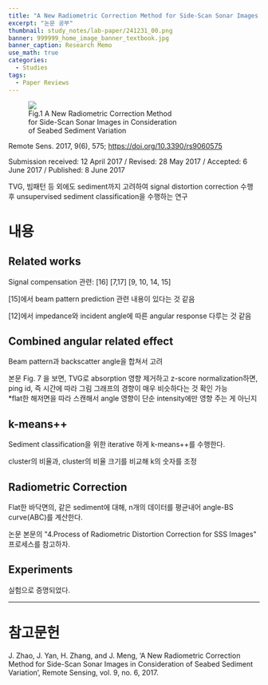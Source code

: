 ```yaml
---
title: "A New Radiometric Correction Method for Side-Scan Sonar Images in Consideration of Seabed Sediment Variation"
excerpt: "논문 공부"
thumbnail: study_notes/lab-paper/241231_00.png
banner: 999999_home_image_banner_textbook.jpg
banner_caption: Research Memo
use_math: true
categories:
  - Studies
tags:
  - Paper Reviews
---
```


<figure class="align-center" style="width: 60%">
  <a href="{{ site.url }}{{ site.baseurl }}/assets/images/study_notes/lab-paper/241231_00.png">
  <img src="{{ site.url }}{{ site.baseurl }}/assets/images/study_notes/lab-paper/241231_00.png">
  </a>
  <figcaption>
  Fig.1 A New Radiometric Correction Method for Side-Scan Sonar Images in Consideration of Seabed Sediment Variation
  </figcaption>
</figure>

Remote Sens. 2017, 9(6), 575; https://doi.org/10.3390/rs9060575

Submission received: 12 April 2017 / Revised: 28 May 2017 / Accepted: 6 June 2017 / Published: 8 June 2017

TVG, 빔패턴 등 외에도 sediment까지 고려하여 signal distortion correction 수행 후 unsupervised sediment classification을 수행하는 연구

# 내용

## Related works

<div class="tex2jax_ignore">
Signal compensation 관련: [16] [7,17] [9, 10, 14, 15]

[15]에서 beam pattern prediction 관련 내용이 있다는 것 같음

[12]에서 impedance와 incident angle에 따른 angular response 다루는 것 같음
</div>

## Combined angular related effect

Beam pattern과 backscatter angle을 합쳐서 고려

본문 Fig. 7 을 보면, TVG로 absorption 영향 제거하고 z-score normalization하면, ping id, 즉 시간에 따라 그림 그래프의 경향이 매우 비슷하다는 것 확인 가능
<br />*flat한 해저면을 따라 스캔해서 angle 영향이 단순 intensity에만 영향 주는 게 아닌지

## k-means++

Sediment classification을 위한 iterative 하게 k-means++를 수행한다.

cluster의 비율과, cluster의 비율 크기를 비교해 k의 숫자를 조정

## Radiometric Correction

Flat한 바닥면의, 같은 sediment에 대해, n개의 데이터를 평균내어 angle-BS curve(ABC)를 계산한다.

논문 본문의 "4.Process of Radiometric Distortion Correction for SSS Images" 프로세스를 참고하자.

## Experiments

실험으로 증명되었다.

---

# 참고문헌

J. Zhao, J. Yan, H. Zhang, and J. Meng, ‘A New Radiometric Correction Method for Side-Scan Sonar Images in Consideration of Seabed Sediment Variation’, Remote Sensing, vol. 9, no. 6, 2017.